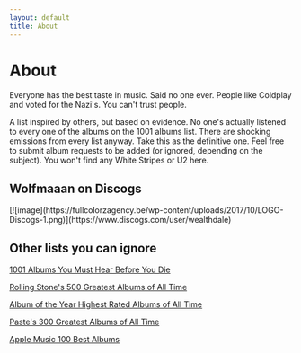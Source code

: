 ```yaml
---
layout: default
title: About
---
```


<h1>About</h1>
<p>Everyone has the best taste in music. Said no one ever. People like Coldplay and voted for the Nazi's. You can't trust people.</p>
<p>A list inspired by others, but based on evidence. No one's actually listened to every one of the albums on the 1001 albums list. There are shocking emissions from every list anyway. Take this as the definitive one. Feel free to submit album requests to be added (or ignored, depending on the subject). You won't find any White Stripes or U2 here.</p>

<h2>Wolfmaaan on Discogs</h2>
[![image](https://fullcolorzagency.be/wp-content/uploads/2017/10/LOGO-Discogs-1.png)](https://www.discogs.com/user/wealthdale)

<h2>Other lists you can ignore</h2>

<p><a href="http://1001albumsyoumusthearbeforeyoudie.wikidot.com/" target="_blank">1001 Albums You Must Hear Before You Die</a></p>
<p><a href="https://www.rollingstone.com/music/music-lists/best-albums-of-all-time-1062063/arcade-fire-%ef%bb%bffuneral-1062733/" target="_blank">Rolling Stone's 500 Greatest Albums of All Time</a></p>
<p><a href="https://www.albumoftheyear.org/ratings/6-highest-rated/all/1" target="_blank">Album of the Year Highest Rated Albums of All Time</a></p>
<p><a href="https://www.pastemagazine.com/music/greatest-albums/the-300-greatest-albums-of-all-time-2" target="_blank">Paste's 300 Greatest Albums of All Time</a></p>
<p><a href="https://100best.music.apple.com/us" target="_blank">Apple Music 100 Best Albums</a></p>
